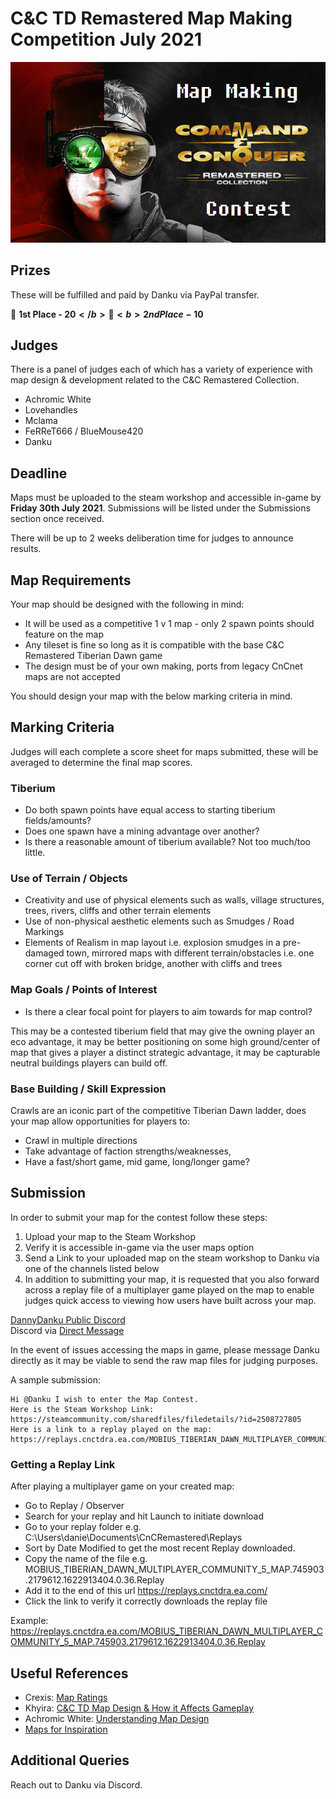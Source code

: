 # C&C TD Remastered Map Making Competition July 2021

![Thumbnail](images/thumbnail.png)

## Prizes

These will be fulfilled and paid by Danku via PayPal transfer.

🥇 <b>1st Place - 20$</b>  
🥈 <b>2nd Place - 10$</b>

## Judges

There is a panel of judges each of which has a variety of experience with map design & development related to the C&C Remastered Collection.

* Achromic White
* Lovehandles
* Mclama
* FeRReT666 / BlueMouse420
* Danku

## Deadline
Maps must be uploaded to the steam workshop and accessible in-game by <b>Friday 30th July 2021</b>.
Submissions will be listed under the Submissions section once received.

There will be up to 2 weeks deliberation time for judges to announce results.

## Map Requirements

Your map should be designed with the following in mind:

* It will be used as a competitive 1 v 1 map - only 2 spawn points should feature on the map
* Any tileset is fine so long as it is compatible with the base C&C Remastered Tiberian Dawn game
* The design must be of your own making, ports from legacy CnCnet maps are not accepted

You should design your map with the below marking criteria in mind.

## Marking Criteria

Judges will each complete a score sheet for maps submitted, these will be averaged to determine the final map scores.

### Tiberium
* Do both spawn points have equal access to starting tiberium fields/amounts?
* Does one spawn have a mining advantage over another?
* Is there a reasonable amount of tiberium available? Not too much/too little.

### Use of Terrain / Objects
* Creativity and use of physical elements such as walls, village structures, trees, rivers, cliffs and other terrain elements
* Use of non-physical aesthetic elements such as Smudges / Road Markings
* Elements of Realism in map layout i.e. explosion smudges in a pre-damaged town, mirrored maps with different terrain/obstacles i.e. one corner cut off with broken bridge, another with cliffs and trees

### Map Goals / Points of Interest
* Is there a clear focal point for players to aim towards for map control?

This may be a contested tiberium field that may give the owning player an eco advantage, it may be better positioning on some high ground/center of map that gives a player a distinct strategic advantage, it may be capturable neutral buildings players can build off.

### Base Building / Skill Expression
Crawls are an iconic part of the competitive Tiberian Dawn ladder, does your map allow opportunities for players to:

* Crawl in multiple directions
* Take advantage of faction strengths/weaknesses,
* Have a fast/short game, mid game, long/longer game?

## Submission
In order to submit your map for the contest follow these steps:

1. Upload your map to the Steam Workshop
2. Verify it is accessible in-game via the user maps option
3. Send a Link to your uploaded map on the steam workshop to Danku via one of the channels listed below  
4. In addition to submitting your map, it is requested that you also forward across a replay file of a multiplayer game played on the map to enable judges quick access to viewing how users have built across your map.

 [DannyDanku Public Discord](https://discord.gg/bsAMEVz9m9)  
  Discord via [Direct Message](https://discord.com/users/201761215842615296)

In the event of issues accessing the maps in game, please message Danku directly as it may be viable to send the raw map files for judging purposes.

A sample submission:

```
Hi @Danku I wish to enter the Map Contest.
Here is the Steam Workshop Link: https://steamcommunity.com/sharedfiles/filedetails/?id=2508727805
Here is a link to a replay played on the map: https://replays.cnctdra.ea.com/MOBIUS_TIBERIAN_DAWN_MULTIPLAYER_COMMUNITY_4_MAP.745903.2183678.1622992204.0.36.Replay
```

### Getting a Replay Link
After playing a multiplayer game on your created map:

* Go to Replay / Observer
* Search for your replay and hit Launch to initiate download
* Go to your replay folder e.g. C:\Users\danie\Documents\CnCRemastered\Replays
* Sort by Date Modified to get the most recent Replay downloaded.
* Copy the name of the file e.g. MOBIUS_TIBERIAN_DAWN_MULTIPLAYER_COMMUNITY_5_MAP.745903.2179612.1622913404.0.36.Replay
* Add it to the end of this url https://replays.cnctdra.ea.com/
* Click the link to verify it correctly downloads the replay file

Example: https://replays.cnctdra.ea.com/MOBIUS_TIBERIAN_DAWN_MULTIPLAYER_COMMUNITY_5_MAP.745903.2179612.1622913404.0.36.Replay

## Useful References
* Crexis: [Map Ratings](https://www.reddit.com/r/commandandconquer/comments/icae3f/tiberian_dawn_feedback_map_pool_23/)
* Khyira: [C&C TD Map Design & How it Affects Gameplay](https://www.reddit.com/r/commandandconquer/comments/hwqjg6/cc_td_map_design_and_how_it_affects_gameplay/)
* Achromic White: [Understanding Map Design](https://forums.cncnet.org/topic/8062-understanding-map-design/)
* [Maps for Inspiration](https://steamcommunity.com/sharedfiles/filedetails/?id=2202941811)

## Additional Queries
Reach out to Danku via Discord.
